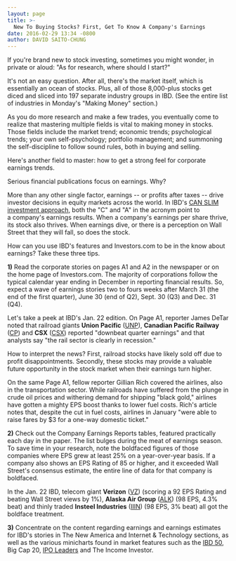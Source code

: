 ```yaml
---
layout: page
title: >-
  New To Buying Stocks? First, Get To Know A Company's Earnings
date: 2016-02-29 13:34 -0800
author: DAVID SAITO-CHUNG
---
```





If you're brand new to stock investing, sometimes you might wonder, in private or aloud: "As for research, where should I start?"


It's not an easy question. After all, there's the market itself, which is essentially an ocean of stocks. Plus, all of those 8,000-plus stocks get diced and sliced into 197 separate industry groups in IBD. (See the entire list of industries in Monday's "Making Money" section.)


As you do more research and make a few trades, you eventually come to realize that mastering multiple fields is vital to making money in stocks. Those fields include the market trend; economic trends; psychological trends; your own self-psychology; portfolio management; and summoning the self-discipline to follow sound rules, both in buying and selling.


Here's another field to master: how to get a strong feel for corporate earnings trends.


Serious financial publications focus on earnings. Why?


More than any other single factor, earnings -- or profits after taxes -- drive investor decisions in equity markets across the world. In IBD's [CAN SLIM investment approach](http://education.investors.com/courselandingpage.aspx?id=735749), both the "C" and "A" in the acronym point to a company's earnings results. When a company's earnings per share thrive, its stock also thrives. When earnings dive, or there is a perception on Wall Street that they will fall, so does the stock.


How can you use IBD's features and Investors.com to be in the know about earnings? Take these three tips.


**1)** Read the corporate stories on pages A1 and A2 in the newspaper or on the home page of Investors.com. The majority of corporations follow the typical calendar year ending in December in reporting financial results. So, expect a wave of earnings stories two to fours weeks after March 31 (the end of the first quarter), June 30 (end of Q2), Sept. 30 (Q3) and Dec. 31 (Q4).


Let's take a peek at IBD's Jan. 22 edition. On Page A1, reporter James DeTar noted that railroad giants **Union Pacific** ([UNP](https://research.investors.com/quote.aspx?symbol=UNP)), **Canadian Pacific Railway** ([CP](https://research.investors.com/quote.aspx?symbol=CP)) and **CSX** ([CSX](https://research.investors.com/quote.aspx?symbol=CSX)) reported "downbeat quarter earnings" and that analysts say "the rail sector is clearly in recession."


How to interpret the news? First, railroad stocks have likely sold off due to profit disappointments. Secondly, these stocks may provide a valuable future opportunity in the stock market when their earnings turn higher.


On the same Page A1, fellow reporter Gillian Rich covered the airlines, also in the transportation sector. While railroads have suffered from the plunge in crude oil prices and withering demand for shipping "black gold," airlines have gotten a mighty EPS boost thanks to lower fuel costs. Rich's article notes that, despite the cut in fuel costs, airlines in January "were able to raise fares by \$3 for a one-way domestic ticket."


**2)** Check out the Company Earnings Reports tables, featured practically each day in the paper. The list bulges during the meat of earnings season. To save time in your research, note the boldfaced figures of those companies where EPS grew at least 25% on a year-over-year basis. If a company also shows an EPS Rating of 85 or higher, and it exceeded Wall Street's consensus estimate, the entire line of data for that company is boldfaced.


In the Jan. 22 IBD, telecom giant **Verizon** ([VZ](https://research.investors.com/quote.aspx?symbol=VZ)) (scoring a 92 EPS Rating and beating Wall Street views by 1%), **Alaska Air Group** ([ALK](https://research.investors.com/quote.aspx?symbol=ALK)) (98 EPS, 4.3% beat) and thinly traded **Insteel Industries** ([IIIN](https://research.investors.com/quote.aspx?symbol=IIIN)) (98 EPS, 3% beat) all got the boldface treatment.


**3)** Concentrate on the content regarding earnings and earnings estimates for IBD's stories in The New America and Internet & Technology sections, as well as the various minicharts found in market features such as the [IBD 50](http://leaderboard.investors.com/ibd50/top10/default.aspx), Big Cap 20, [IPO Leaders](http://research.investors.com/stock-lists/ipo-leaders/) and The Income Investor.




